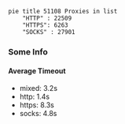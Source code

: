 
```mermaid
pie title 51108 Proxies in list
    "HTTP" : 22509
    "HTTPS": 6263
    "SOCKS" : 27901
```

### Some Info
#### Average Timeout

- mixed: 3.2s
- http: 1.4s
- https: 8.3s
- socks: 4.8s